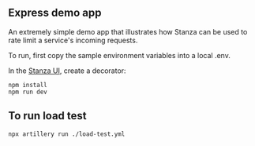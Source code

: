 ## Express demo app

An extremely simple demo app that illustrates how Stanza can be used to rate limit a service's incoming requests.

To run, first copy the sample environment variables into a local .env.

In the [Stanza UI](), create a decorator:

```
npm install
npm run dev
```

## To run load test
```
npx artillery run ./load-test.yml
```
